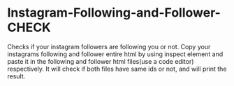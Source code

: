 # Instagram-Following-and-Follower-CHECK
Checks if your instagram followers are following you or not.
Copy your instagrams following and follower entire html by using inspect element and paste it in the following and follower html files(use a code editor) respectively. It will check if both files have same ids or not, and will print the result.
